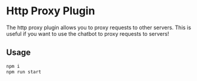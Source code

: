 # Http Proxy Plugin

The http proxy plugin allows you to proxy requests to other servers. This is useful if you want to
use the chatbot to proxy requests to servers!

## Usage

```bash
npm i
npm run start
```
